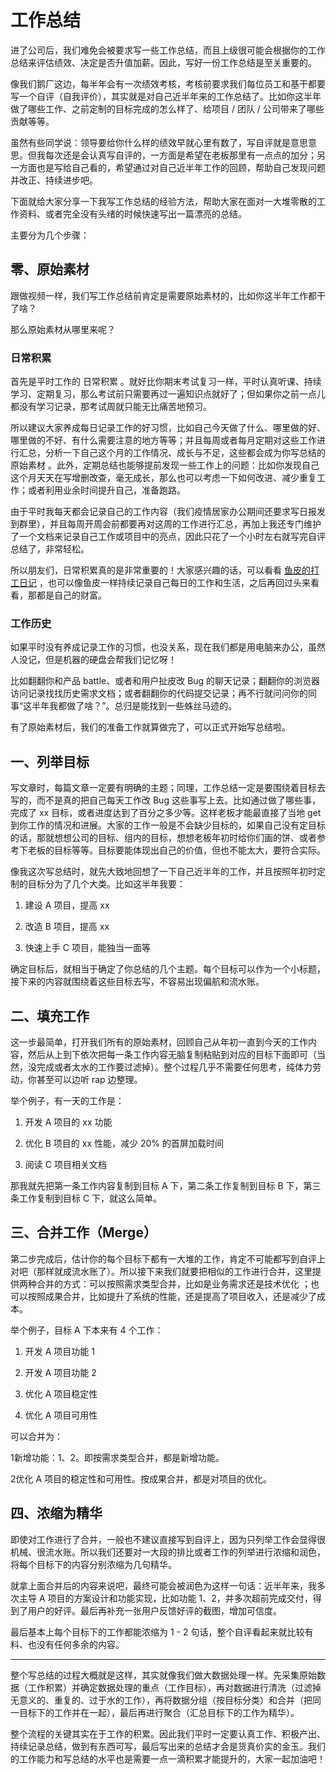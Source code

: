 # 工作总结

进了公司后，我们难免会被要求写一些工作总结，而且上级很可能会根据你的工作总结来评估绩效、决定是否升值加薪。因此，写好一份工作总结是至关重要的。

像我们鹅厂这边，每半年会有一次绩效考核，考核前要求我们每位员工和基干都要写一个自评（自我评价），其实就是对自己近半年来的工作总结了。比如你这半年做了哪些工作、之前定制的目标完成的怎么样了、给项目 / 团队 / 公司带来了哪些贡献等等。

虽然有些同学说：领导要给你什么样的绩效早就心里有数了，写自评就是意思意思。但我每次还是会认真写自评的，一方面是希望在老板那里有一点点的加分；另一方面也是写给自己看的，希望通过对自己近半年工作的回顾，帮助自己发现问题并改正、持续进步吧。

下面就给大家分享一下我写工作总结的经验方法，帮助大家在面对一大堆零散的工作资料、或者完全没有头绪的时候快速写出一篇漂亮的总结。

主要分为几个步骤：

## 零、原始素材 

跟做视频一样，我们写工作总结前肯定是需要原始素材的，比如你这半年工作都干了啥？

那么原始素材从哪里来呢？

### 日常积累 

首先是平时工作的 日常积累 。就好比你期末考试复习一样，平时认真听课、持续学习、定期复习，那么考试前只需要再过一遍知识点就好了；但如果你之前一点儿都没有学习记录，那考试周就只能无比痛苦地预习。

所以建议大家养成每日记录工作的好习惯，比如自己今天做了什么、哪里做的好、哪里做的不好、有什么需要注意的地方等等；并且每周或者每月定期对这些工作进行汇总，分析一下自己这个月的工作情况、成长与不足，这些都会成为你写总结的 原始素材 。此外，定期总结也能够提前发现一些工作上的问题：比如你发现自己这个月天天在写增删改查，毫无成长，那么也可以考虑一下如何改进、减少重复工作；或者利用业余时间提升自己，准备跑路。

由于平时我每天都会记录自己的工作内容（我们疫情居家办公期间还要求写日报发到群里），并且每周开周会前都要再对这周的工作进行汇总，再加上我还专门维护了一个文档来记录自己工作或项目中的亮点，因此只花了一个小时左右就写完自评总结了，非常轻松。

所以朋友们，日常积累真的是非常重要的！大家感兴趣的话，可以看看 [鱼皮的打工日记](https://wx.zsxq.com/dweb2/index/tags/鱼皮的打工日记/48848428221188) ，也可以像鱼皮一样持续记录自己每日的工作和生活，之后再回过头来看看，那都是自己的财富。

### 工作历史 

如果平时没有养成记录工作的习惯，也没关系，现在我们都是用电脑来办公，虽然人没记，但是机器的硬盘会帮我们记忆呀！

比如翻翻你和产品 battle、或者和用户扯皮改 Bug 的聊天记录；翻翻你的浏览器访问记录找找历史需求文档；或者翻翻你的代码提交记录；再不行就问问你的同事“这半年我都做了啥？”。总归是能找到一些蛛丝马迹的。

有了原始素材后，我们的准备工作就算做完了，可以正式开始写总结啦。

## 一、列举目标 

写文章时，每篇文章一定要有明确的主题；同理，工作总结一定是要围绕着目标去写的，而不是真的把自己每天工作改 Bug 这些事写上去。比如通过做了哪些事，完成了 xx 目标，或者进度达到了百分之多少等。这样老板才能最直接了当地 get 到你工作的情况和进展。大家的工作一般是不会缺少目标的，如果自己没有定目标的话，那就想想公司的目标、组内的目标，想想老板年初时给你们画的饼、或者参考下老板的目标等等。目标要能体现出自己的价值，但也不能太大，要符合实际。

像我这次写总结时，就先大致地回想了一下自己近半年的工作，并且按照年初时定制的目标分为了几个大类。比如这半年我要：

1. 建设 A 项目，提高 xx
2. 改造 B 项目，提高 xx

3. 快速上手 C 项目，能独当一面等

确定目标后，就相当于确定了你总结的几个主题。每个目标可以作为一个小标题，接下来的内容就围绕着这些目标去写，不容易出现偏航和流水账。

## 二、填充工作 

这一步最简单，打开我们所有的原始素材，回顾自己从年初一直到今天的工作内容，然后从上到下依次把每一条工作内容无脑复制粘贴到对应的目标下面即可（当然，没完成或者太水的工作要过滤掉）。整个过程几乎不需要任何思考，纯体力劳动，你甚至可以边听 rap 边整理。

举个例子，有一天的工作是：

1. 开发 A 项目的 xx 功能
2. 优化 B 项目的 xx 性能，减少 20% 的首屏加载时间

3. 阅读 C 项目相关文档

那我就先把第一条工作内容复制到目标 A 下，第二条工作复制到目标 B 下，第三条工作复制到目标 C 下，就这么简单。

## 三、合并工作（Merge） 

第二步完成后，估计你的每个目标下都有一大堆的工作，肯定不可能都写到自评上对吧（那样就成流水账了）。所以接下来我们就要把相似的工作进行合并，这里提供两种合并的方式：可以按照需求类型合并，比如是业务需求还是技术优化 ；也可以按照成果合并，比如提升了系统的性能，还是提高了项目收入，还是减少了成本。

举个例子，目标 A 下本来有 4 个工作：

1. 开发 A 项目功能 1
2. 开发 A 项目功能 2 

3. 优化 A 项目稳定性

4. 优化 A 项目可用性 

可以合并为：

1新增功能：1、2。即按需求类型合并，都是新增功能。

2优化 A 项目的稳定性和可用性。按成果合并，都是对项目的优化。

## 四、浓缩为精华 

即使对工作进行了合并，一般也不建议直接写到自评上，因为只列举工作会显得很机械、很流水账。所以我们还要对一大段的排比或者工作的列举进行浓缩和润色，将每个目标下的内容分别浓缩为几句精华。

就拿上面合并后的内容来说吧，最终可能会被润色为这样一句话：近半年来，我多次主导 A 项目的方案设计和功能实现，比如功能 1、2，并多次超前完成交付，得到了用户的好评。最后再补充一张用户反馈好评的截图，增加可信度。

最后基本上每个目标下的工作都能浓缩为 1 - 2 句话，整个自评看起来就比较有料、也没有任何多余的内容。

---

整个写总结的过程大概就是这样，其实就像我们做大数据处理一样。先采集原始数据（工作积累）并确定数据处理的重点（工作目标），再对数据进行清洗（过滤掉无意义的、重复的、过于水的工作），再将数据分组（按目标分类）和合并（把同一目标下的工作并在一起），最后再进行聚合（汇总目标下的工作为精华）。

整个流程的关键其实在于工作的积累。因此我们平时一定要认真工作、积极产出、持续记录总结，做到有东西可写，最后写出来的总结才会是货真价实的金玉。我们的工作能力和写总结的水平也是需要一点一滴积累才能提升的，大家一起加油吧！